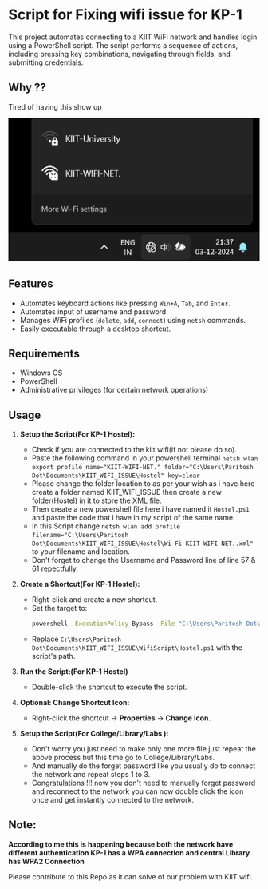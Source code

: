 # Script for Fixing wifi issue for KP-1

This project automates connecting to a KIIT WiFi network and handles login using a PowerShell script. The script performs a sequence of actions, including pressing key combinations, navigating through fields, and submitting credentials.

## Why ??

Tired of having this show up

![Problem image](Problem.png)


## Features

- Automates keyboard actions like pressing `Win+A`, `Tab`, and `Enter`.
- Automates input of username and password.
- Manages WiFi profiles (`delete`, `add`, `connect`) using `netsh` commands.
- Easily executable through a desktop shortcut.

## Requirements

- Windows OS
- PowerShell
- Administrative privileges (for certain network operations)

## Usage

1. **Setup the Script(For KP-1 Hostel):**
   - Check if you are connected to the kiit wifi(if not please do so).
   - Paste the following command in your powershell terminal ```netsh wlan export profile name="KIIT-WIFI-NET." folder="C:\Users\Paritosh Dot\Documents\KIIT_WIFI_ISSUE\Hostel" key=clear```
   - Please change the folder location to as per your wish as i have here create a folder named KIIT_WIFI_ISSUE then create a new folder(Hostel) in it to store the XML file. 
   - Then create a new powershell file here i have named it `Hostel.ps1` and paste the code that i have in my script of the same name.
   - In this Script change `netsh wlan add profile filename="C:\Users\Paritosh Dot\Documents\KIIT_WIFI_ISSUE\Hostel\Wi-Fi-KIIT-WIFI-NET..xml"` to your filename and location.
   - Don't forget to change the Username and Password line of line 57 & 61 repectfully. 
`

2. **Create a Shortcut(For KP-1 Hostel):**
   - Right-click and create a new shortcut.
   - Set the target to:
     ```cmd
     powershell -ExecutionPolicy Bypass -File "C:\Users\Paritosh Dot\Documents\KIIT_WIFI_ISSUE\WifiScript\Hostel.ps1"
     ```
   - Replace `C:\Users\Paritosh Dot\Documents\KIIT_WIFI_ISSUE\WifiScript\Hostel.ps1` with the script's path.

3. **Run the Script:(For KP-1 Hostel)**
   - Double-click the shortcut to execute the script.

4. **Optional: Change Shortcut Icon:**
   - Right-click the shortcut → **Properties** → **Change Icon**.

5. **Setup the Script(For College/Library/Labs ):**
   - Don't worry you just need to make only one more file just repeat the above process but this time go to College/Library/Labs.
   - And manually do the forget password like you usually do to connect the network and repeat steps 1 to 3.
   - Congratulations !!! now you don't need to manually forget password and reconnect to the network you can now double click the icon once and get instantly connected to the network.

## Note:
**According to me this is happening because both the network have different authentication KP-1 has a WPA connection and central Library has WPA2 Connection**

Please contribute to this Repo as it can solve  of our problem with KIIT wifi.